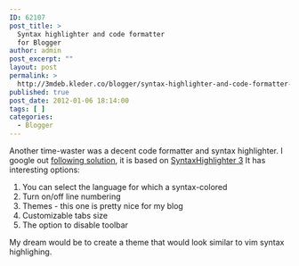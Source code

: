 ```yaml
---
ID: 62107
post_title: >
  Syntax highlighter and code formatter
  for Blogger
author: admin
post_excerpt: ""
layout: post
permalink: >
  http://3mdeb.kleder.co/blogger/syntax-highlighter-and-code-formatter-for-blogger/
published: true
post_date: 2012-01-06 18:14:00
tags: [ ]
categories:
  - Blogger
---
```

Another time-waster was a decent code formatter and syntax highlighter. I google out [following solution][1], it is based on [SyntaxHighlighter 3][2] It has interesting options:

1.  You can select the language for which a syntax-colored
2.  Turn on/off line numbering
3.  Themes - this one is pretty nice for my blog
4.  Customizable tabs size
5.  The option to disable toolbar

My dream would be to create a theme that would look similar to vim syntax highlighing.

 [1]: http://www.commonitman.com/2010/09/how-to-use-syntax-highlighter-3-in.html
 [2]: http://alexgorbatchev.com/SyntaxHighlighter/